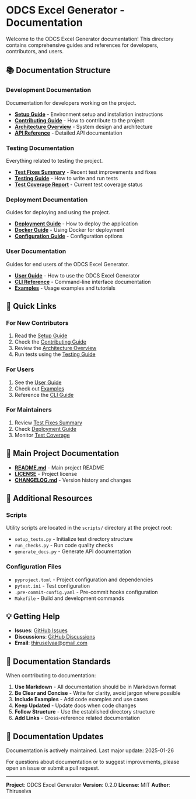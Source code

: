 # ODCS Excel Generator - Documentation

Welcome to the ODCS Excel Generator documentation! This directory contains comprehensive guides and references for developers, contributors, and users.

## 📚 Documentation Structure

### Development Documentation
Documentation for developers working on the project.

- **[Setup Guide](development/SETUP.md)** - Environment setup and installation instructions
- **[Contributing Guide](development/CONTRIBUTING.md)** - How to contribute to the project
- **[Architecture Overview](development/ARCHITECTURE.md)** - System design and architecture
- **[API Reference](development/API.md)** - Detailed API documentation

### Testing Documentation
Everything related to testing the project.

- **[Test Fixes Summary](testing/TEST_FIXES_SUMMARY.md)** - Recent test improvements and fixes
- **[Testing Guide](testing/TESTING.md)** - How to write and run tests
- **[Test Coverage Report](testing/COVERAGE.md)** - Current test coverage status

### Deployment Documentation
Guides for deploying and using the project.

- **[Deployment Guide](deployment/DEPLOYMENT.md)** - How to deploy the application
- **[Docker Guide](deployment/DOCKER.md)** - Using Docker for deployment
- **[Configuration Guide](deployment/CONFIGURATION.md)** - Configuration options

### User Documentation
Guides for end users of the ODCS Excel Generator.

- **[User Guide](user/USER_GUIDE.md)** - How to use the ODCS Excel Generator
- **[CLI Reference](user/CLI.md)** - Command-line interface documentation
- **[Examples](user/EXAMPLES.md)** - Usage examples and tutorials

## 🚀 Quick Links

### For New Contributors
1. Read the [Setup Guide](development/SETUP.md)
2. Check the [Contributing Guide](development/CONTRIBUTING.md)
3. Review the [Architecture Overview](development/ARCHITECTURE.md)
4. Run tests using the [Testing Guide](testing/TESTING.md)

### For Users
1. See the [User Guide](user/USER_GUIDE.md)
2. Check out [Examples](user/EXAMPLES.md)
3. Reference the [CLI Guide](user/CLI.md)

### For Maintainers
1. Review [Test Fixes Summary](testing/TEST_FIXES_SUMMARY.md)
2. Check [Deployment Guide](deployment/DEPLOYMENT.md)
3. Monitor [Test Coverage](testing/COVERAGE.md)

## 📖 Main Project Documentation

- **[README.md](../README.md)** - Main project README
- **[LICENSE](../LICENSE)** - Project license
- **[CHANGELOG.md](CHANGELOG.md)** - Version history and changes

## 🔧 Additional Resources

### Scripts
Utility scripts are located in the `scripts/` directory at the project root:
- `setup_tests.py` - Initialize test directory structure
- `run_checks.py` - Run code quality checks
- `generate_docs.py` - Generate API documentation

### Configuration Files
- `pyproject.toml` - Project configuration and dependencies
- `pytest.ini` - Test configuration
- `.pre-commit-config.yaml` - Pre-commit hooks configuration
- `Makefile` - Build and development commands

## 💡 Getting Help

- **Issues**: [GitHub Issues](https://github.com/thiruselvaa/odcs-converter/issues)
- **Discussions**: [GitHub Discussions](https://github.com/thiruselvaa/odcs-converter/discussions)
- **Email**: thiruselvaa@gmail.com

## 📝 Documentation Standards

When contributing to documentation:

1. **Use Markdown** - All documentation should be in Markdown format
2. **Be Clear and Concise** - Write for clarity, avoid jargon where possible
3. **Include Examples** - Add code examples and use cases
4. **Keep Updated** - Update docs when code changes
5. **Follow Structure** - Use the established directory structure
6. **Add Links** - Cross-reference related documentation

## 🔄 Documentation Updates

Documentation is actively maintained. Last major update: 2025-01-26

For questions about documentation or to suggest improvements, please open an issue or submit a pull request.

---

**Project**: ODCS Excel Generator
**Version**: 0.2.0
**License**: MIT
**Author**: Thiruselva